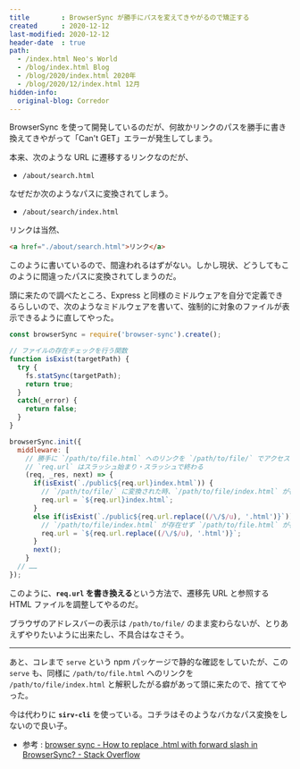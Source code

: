 ```yaml
---
title        : BrowserSync が勝手にパスを変えてきやがるので矯正する
created      : 2020-12-12
last-modified: 2020-12-12
header-date  : true
path:
  - /index.html Neo's World
  - /blog/index.html Blog
  - /blog/2020/index.html 2020年
  - /blog/2020/12/index.html 12月
hidden-info:
  original-blog: Corredor
---
```


BrowserSync を使って開発しているのだが、何故かリンクのパスを勝手に書き換えてきやがって「Can't GET」エラーが発生してしまう。

本来、次のような URL に遷移するリンクなのだが、

- `/about/search.html`

なぜだか次のようなパスに変換されてしまう。

- `/about/search/index.html`

リンクは当然、

```html
<a href="./about/search.html">リンク</a>
```

このように書いているので、間違われるはずがない。しかし現状、どうしてもこのように間違ったパスに変換されてしまうのだ。

頭に来たので調べたところ、Express と同様のミドルウェアを自分で定義できるらしいので、次のようなミドルウェアを書いて、強制的に対象のファイルが表示できるように直してやった。

```javascript
const browserSync = require('browser-sync').create();

// ファイルの存在チェックを行う関数
function isExist(targetPath) {
  try {
    fs.statSync(targetPath);
    return true;
  }
  catch(_error) {
    return false;
  }
}

browserSync.init({
  middleware: [
    // 勝手に `/path/to/file.html` へのリンクを `/path/to/file/` でアクセスしようとしてエラーになりやがるので置換する
    // `req.url` はスラッシュ始まり・スラッシュで終わる
    (req, _res, next) => {
      if(isExist(`./public${req.url}index.html`)) {
        // `/path/to/file/` に変換された時、`/path/to/file/index.html` が存在するならその内容を返す
        req.url = `${req.url}index.html`;
      }
      else if(isExist(`./public${req.url.replace((/\/$/u), '.html')}`)) {
        // `/path/to/file/index.html` が存在せず `/path/to/file.html` が存在するならそのファイルへのパスを返す
        req.url = `${req.url.replace((/\/$/u), '.html')}`;
      }
      next();
    }
  // ……
});
```

このように、**`req.url` を書き換える**という方法で、遷移先 URL と参照する HTML ファイルを調整してやるのだ。

ブラウザのアドレスバーの表示は `/path/to/file/` のまま変わらないが、とりあえずやりたいように出来たし、不具合はなさそう。

-----

あと、コレまで `serve` という npm パッケージで静的な確認をしていたが、この `serve` も、同様に `/path/to/file.html` へのリンクを `/path/to/file/index.html` と解釈したがる癖があって頭に来たので、捨ててやった。

今は代わりに **`sirv-cli`** を使っている。コチラはそのようなバカなパス変換をしないので良い子。

- 参考 : [browser sync - How to replace .html with forward slash in BrowserSync? - Stack Overflow](https://stackoverflow.com/questions/40682372/how-to-replace-html-with-forward-slash-in-browsersync)
